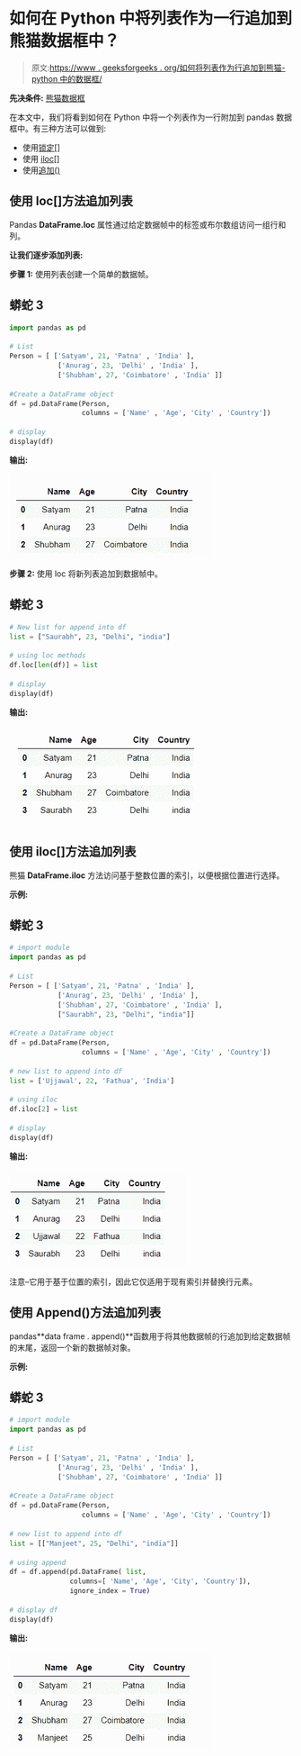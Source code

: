 # 如何在 Python 中将列表作为一行追加到熊猫数据框中？

> 原文:[https://www . geeksforgeeks . org/如何将列表作为行追加到熊猫-python 中的数据框/](https://www.geeksforgeeks.org/how-to-append-a-list-as-a-row-to-a-pandas-dataframe-in-python/)

**先决条件:** [熊猫数据框](https://www.geeksforgeeks.org/python-pandas-dataframe/)

在本文中，我们将看到如何在 Python 中将一个列表作为一行附加到 pandas 数据框中。有三种方法可以做到:

*   使用[锁定[]](https://www.geeksforgeeks.org/python-pandas-dataframe-loc/)
*   使用 [iloc[]](https://www.geeksforgeeks.org/python-extracting-rows-using-pandas-iloc/)
*   使用[追加()](https://www.geeksforgeeks.org/python-pandas-dataframe-append/)

## 使用 loc[]方法追加列表

Pandas **DataFrame.loc** 属性通过给定数据帧中的标签或布尔数组访问一组行和列。

**让我们逐步添加列表:**

**步骤 1:** 使用列表创建一个简单的数据帧。

## 蟒蛇 3

```py
import pandas as pd

# List
Person = [ ['Satyam', 21, 'Patna' , 'India' ],
            ['Anurag', 23, 'Delhi' , 'India' ],
            ['Shubham', 27, 'Coimbatore' , 'India' ]]

#Create a DataFrame object
df = pd.DataFrame(Person,
                  columns = ['Name' , 'Age', 'City' , 'Country'])

# display
display(df)
```

**输出:**

![](img/f91bab34ceb743d95f18f87d65abbe76.png)

**步骤 2:** 使用 loc 将新列表追加到数据帧中。

## 蟒蛇 3

```py
# New list for append into df
list = ["Saurabh", 23, "Delhi", "india"]

# using loc methods
df.loc[len(df)] = list

# display
display(df)
```

**输出:**

![](img/d07d425a5fafae9c06ec01a0cb3a3e11.png)

## 使用 iloc[]方法追加列表

熊猫 **DataFrame.iloc** 方法访问基于整数位置的索引，以便根据位置进行选择。

**示例:**

## 蟒蛇 3

```py
# import module
import pandas as pd

# List
Person = [ ['Satyam', 21, 'Patna' , 'India' ],
            ['Anurag', 23, 'Delhi' , 'India' ],
            ['Shubham', 27, 'Coimbatore' , 'India' ],
            ["Saurabh", 23, "Delhi", "india"]]

#Create a DataFrame object
df = pd.DataFrame(Person,
                  columns = ['Name' , 'Age', 'City' , 'Country'])

# new list to append into df
list = ['Ujjawal', 22, 'Fathua', 'India']

# using iloc
df.iloc[2] = list

# display
display(df)
```

**输出:**

![](img/4a2685a55f50e2891d058bd55687a6a7.png)

注意–它用于基于位置的索引，因此它仅适用于现有索引并替换行元素。

## 使用 Append()方法追加列表

pandas**data frame . append()**函数用于将其他数据帧的行追加到给定数据帧的末尾，返回一个新的数据帧对象。

**示例:**

## 蟒蛇 3

```py
# import module
import pandas as pd

# List
Person = [ ['Satyam', 21, 'Patna' , 'India' ],
            ['Anurag', 23, 'Delhi' , 'India' ],
            ['Shubham', 27, 'Coimbatore' , 'India' ]]

#Create a DataFrame object
df = pd.DataFrame(Person,
                  columns = ['Name' , 'Age', 'City' , 'Country'])

# new list to append into df
list = [["Manjeet", 25, "Delhi", "india"]]

# using append
df = df.append(pd.DataFrame( list,
               columns=[ 'Name', 'Age', 'City', 'Country']),
               ignore_index = True)

# display df
display(df)
```

**输出:**

![](img/bc1aac483d7eef583d301be7c247bfcb.png)